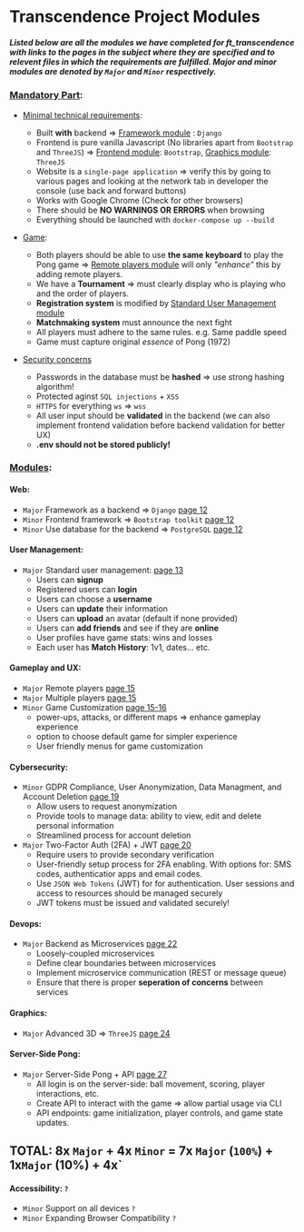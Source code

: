# Transcendence Project Modules
##### Listed below are all the modules we have completed for ft_transcendence with links to the pages in the subject where they are specified and to relevent files in which the requirements are fulfilled. Major and minor modules are denoted by `Major` and `Minor` respectively.

### [Mandatory Part](https://cdn.intra.42.fr/pdf/pdf/118630/en.subject.pdf#page=5):
- [Minimal technical requirements](https://cdn.intra.42.fr/pdf/pdf/118630/en.subject.pdf#page=6):
  - Built **with** backend => [Framework module](https://cdn.intra.42.fr/pdf/pdf/118630/en.subject.pdf#page=12) : `Django`
  - Frontend is pure vanilla Javascript (No libraries apart from `Bootstrap` and `ThreeJS`) => [Frontend module](https://cdn.intra.42.fr/pdf/pdf/118630/en.subject.pdf#page=12): `Bootstrap`, [Graphics module](https://cdn.intra.42.fr/pdf/pdf/118630/en.subject.pdf#page=24): `ThreeJS`
  - Website is a `single-page application` => verify this by going to various pages and looking at the network tab in developer the console (use back and forward buttons)
  - Works with Google Chrome (Check for other browsers)
  - There should be **NO WARNINGS OR ERRORS** when browsing
  - Everything should be launched with `docker-compose up --build`

- [Game](https://cdn.intra.42.fr/pdf/pdf/118630/en.subject.pdf#page=7):
  - Both players should be able to use **the same keyboard** to play the Pong game => [Remote players module]() will only *"enhance"* this by adding remote players.
  - We have a **Tournament** => must clearly display who is playing who and the order of players.
  - **Registration system** is modified by [Standard User Management module]()
  - **Matchmaking system** must announce the next fight
  - All players must adhere to the same rules. e.g. Same paddle speed
  - Game must capture original *essence* of Pong (1972)
- [Security concerns](https://cdn.intra.42.fr/pdf/pdf/118630/en.subject.pdf#page=8)
  - Passwords in the database must be **hashed** => use strong hashing algorithm!
  - Protected aginst `SQL injections` + `XSS`
  - `HTTPS` for everything `ws` => `wss`
  - All user input should be **validated** in the backend (we can also implement frontend validation before backend validation for better UX)
  - **.env should not be stored publicly!**

### [Modules](https://cdn.intra.42.fr/pdf/pdf/118630/en.subject.pdf#page=9):
#### Web:
- `Major` Framework as a backend => `Django` [page 12](https://cdn.intra.42.fr/pdf/pdf/118630/en.subject.pdf#page=12)
- `Minor` Frontend framework => `Bootstrap toolkit` [page 12](https://cdn.intra.42.fr/pdf/pdf/118630/en.subject.pdf#page=12)
- `Minor` Use database for the backend => `PostgreSQL` [page 12](https://cdn.intra.42.fr/pdf/pdf/118630/en.subject.pdf#page=12)
#### User Management:
- `Major` Standard user management: [page 13](https://cdn.intra.42.fr/pdf/pdf/118630/en.subject.pdf#page=12)
  - Users can **signup**
  - Registered users can **login**
  - Users can choose a **username**
  - Users can **update** their information
  - Users can **upload** an avatar (default if none provided)
  - Users can **add friends** and see if they are **online**
  - User profiles have game stats: wins and losses
  - Each user has **Match History**: 1v1, dates... etc.
#### Gameplay and UX:
- `Major` Remote players [page 15](https://cdn.intra.42.fr/pdf/pdf/118630/en.subject.pdf#page=15)
- `Major` Multiple players [page 15](https://cdn.intra.42.fr/pdf/pdf/118630/en.subject.pdf#page=15)
- `Minor` Game Customization [page 15-16](https://cdn.intra.42.fr/pdf/pdf/118630/en.subject.pdf#page=15)
  - power-ups, attacks, or different maps => enhance gameplay experience
  - option to choose default game for simpler experience
  - User friendly menus for game customization
#### Cybersecurity:
- `Minor` GDPR Compliance, User Anonymization, Data Managment, and Account Deletion [page 19](https://cdn.intra.42.fr/pdf/pdf/118630/en.subject.pdf#page=19)
  - Allow users to request anonymization
  - Provide tools to manage data: ability to view, edit and delete personal information
  - Streamlined process for account deletion
- `Major` Two-Factor Auth (2FA) + JWT [page 20](https://cdn.intra.42.fr/pdf/pdf/118630/en.subject.pdf#page=20)
  - Require users to provide secondary verification
  - User-friendly setup process for 2FA enabling. With options for: SMS codes, authenticatior apps and email codes.
  - Use `JSON Web Tokens` (JWT) for for authentication. User sessions and access to resources should be managed securely
  - JWT tokens must be issued and validated securely!
#### Devops:
- `Major` Backend as Microservices [page 22](https://cdn.intra.42.fr/pdf/pdf/118630/en.subject.pdf#page=22)
  - Loosely-coupled microservices
  - Define clear boundaries between microservices
  - Implement microservice communication (REST or message queue)
  - Ensure that there is proper **seperation of concerns** between services
#### Graphics:
- `Major` Advanced 3D => `ThreeJS` [page 24](https://cdn.intra.42.fr/pdf/pdf/118630/en.subject.pdf#page=22)
#### Server-Side Pong:
- `Major` Server-Side Pong + API [page 27](https://cdn.intra.42.fr/pdf/pdf/118630/en.subject.pdf#page=22)
  - All login is on the server-side: ball movement, scoring, player interactions, etc.
  - Create API to interact with the game => allow partial usage via CLI
  - API endpoints: game initialization, player controls, and game state updates.
 
## TOTAL: 8x `Major` + 4x `Minor` = 7x `Major` (`100%`) + 1x`Major` (10%) + 4x`

#### Accessibility: `?`
- `Minor` Support on all devices `?`
- `Minor` Expanding Browser Compatibility `?`

